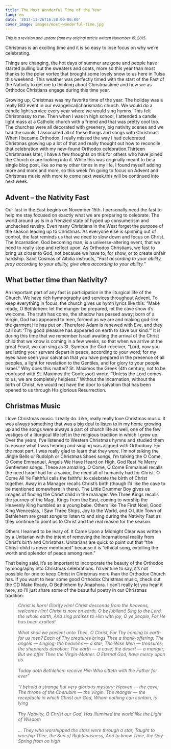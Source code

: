 ```yaml
---
title: The Most Wonderful Time of the Year
lang: en
date: '2017-11-26T16:58:00-06:00'
cover_image: images/most-wonderful-time.jpg
---
```

<sup>_This is a revision and update from my original article written November 15, 2015.</sup>_

Christmas is an exciting time and it is so easy to lose focus on why we’re celebrating.

Things are changing, the hot days of summer are gone and people have started pulling out the sweaters and coats, more so this year than most thanks to the polar vortex that brought some lovely snow to us here in Tulsa this weekend. This weather was perfectly timed with the start of the Fast of the Nativity to get me to thinking about Christmastime and how we as Orthodox Christians engage during this time year.

Growing up, Christmas was my favorite time of the year. The holiday was a really BIG event in our evangelical/charismatic church. We would do a candle light service every year where we would sing hymns. This felt Christmassy to me. Then when I was in high school, I attended a candle light mass at a Catholic church with a friend and that was pretty cool too. The churches were all decorated with greenery, big nativity scenes and we had the carols. I associated all of these things and songs with Christmas. When I became Orthodox, I really missed the way I had celebrated Christmas growing up a lot of that and really thought out how to reconcile that celebration with my new-found Orthodox celebration.Thirteen Christmases later, I have a few thoughts on this for others who have joined the Church or are looking into it. While this was originally meant to be a single blog post, like so many other times in my life, I found myself adding more and more and more, so this week I’m going to focus on Advent and Christmas music with more to come next week.this will be continued into next week.

## Advent – the Nativity Fast

Our fast in the East begins on November 15th. I personally need the fast to help me stay focused on exactly what we are preparing to celebrate. The world around us is in a frenzied state of hyped up consumerism and unchecked revelry. Even many Christians in the West forget the purpose of the season leading up to Christmas. As everyone else is spinning out of control, the fast reminds us that we need to slow down and focus on Christ. The Incarnation, God becoming man, is a universe-altering event, that we need to really stop and reflect upon. As Orthodox Christians, we fast to bring us closer to God, not because we have to, for show, or to create unfair hardship. Saint Cosmas of Aitolia instructs, _“Fast according to your ability, pray according to your ability, give alms according to your ability.”_

## **What better time than Nativity?**

An important part of any fast is participation in the liturgical life of the Church. We have rich hymnography and services throughout Advent. To keep everything in focus, the church gives us hymn lyrics like this: “Make ready, O Bethlehem: let the manger be prepared, let the cave show it’s welcome. The truth has come, the shadow has passed away; born of a Virgin, God has appeared to men, formed as we are and making god-like the garment He has put on. Therefore Adam is renewed with Eve, and they call out: ‘Thy good pleasure has appeared on earth to save our kind.’” It is during this time that we remember Israel awaiting the arrival of the Christ child that we know is coming in a few weeks, so that when we arrive at the great Feast, we can sing as St. Symeon the God-receiver, “Lord, now you are letting your servant depart in peace, according to your word; for my eyes have seen your salvation that you have prepared in the presence of all peoples, a light for revelation to the Gentiles, and for glory to your people Israel.” Why does this matter? St. Maximos the Greek (4th century, not to be confused with St. Maximos the Confessor) wrote, “Unless the Lord comes to us, we are completely helpless.” Without the Incarnation, without the birth of Christ, we would not have the door to salvation that has been opened to us through His glorious Resurrection.

## Christmas Music

I love Christmas music. I really do. Like, really really love Christmas music. It was always something that was a big deal to listen to in my home growing up and the songs were always a part of church life as well, one of the few vestiges of a liturgical life left in the religious tradition in which I grew up. Over the years, I’ve listened to Western Christmas hymns and studied them to ensure what I was hearing and singing was aligned with Orthodoxy. For the most part, I was really glad to learn that they were. I’m not talking the Jingle Bells or Rudolph or Christmas Shoes songs, I’m talking the O Come, O Come Emmanuel, Angels We Have Heard on High, God Rest Ye Merry Gentlemen songs. These are amazing. O Come, O Come Emmanuel recalls the need Israel had for a savior, the need all of humanity had for Christ. O Come All Ye Faithful calls the faithful to celebrate the birth of Christ together. Away in a Manager recalls Christ’s birth (though I’d like the cave to be mentioned somewhere in there). The Little Drummer Boy gives us images of finding the Christ child in the manager. We Three Kings recalls the journey of the Magi, Kings from the East, coming to worship the Heavenly King humbled as a young babe. Others like The First Noel, Good King Wenceslas, I Saw Three Ships, Joy to the World, and O Little Town of Bethlehem are great songs to listen to and sing during the Nativity Fast as they continue to point us to Christ and the real reason for the season.

Others I learned to be leary of. It Came Upon a Midnight Clear was written by a Unitarian with the intent of removing the Incarnational reality from Christ’s birth and Christmas. Unitarians are quick to point out that “the Christ-child is never mentioned” because it is “ethical song, extolling the worth and splendor of peace among men.”

That being said, it’s so important to incorporate the beauty of the Orthodox hymnography into Christmas celebrations. I’d venture to say, it’s not possible for one to keep Christ in Christmas more than the Orthodox Church has. If you want to hear some good Orthodox Christmas music, check out the CD Make Ready, O Bethlehem by Anaphora. I can’t really let you hear it here, so I’ll just share some of the beautiful poetry in our Christmas tradition:

> _Christ is born! Glorify Him!
> Christ descends from the heavens, welcome Him!
> Christ is now on earth, O be jubilant!
> Sing to the Lord, the whole earth,
> And sing praises to Him with joy, O ye people,
> For He has been exalted!_\
> \
> _What shall we present unto Thee, O Christ,
> For Thy coming to earth for us men?
> Each of Thy creatures brings Thee a thank-offering:
> The angels — singing; the heavens — a star;
> The Wise Men — treasures; the shepherds devotion;
> The earth — a cave; the desert — a manger;
> But we offer Thee the Virgin-Mother. O Eternal God, have mercy upon us._\
> \
> _Today doth Bethlehem receive Him
> Who sitteth with the Father for ever”_\
> \
> _“I behold a strange but very glorious mystery:
> Heaven — the cave;
> The throne of the Cherubim — the Virgin.
> The manger — the receptacle in which Christ our God,
> Whom nothing can contain, is lying_\
> \
> _Thy Nativity, O Christ our God,
> Has illumined the world like the Light of Wisdom_\
> \
> _… They who worshipped the stars were through a star,
> Taught to worship Thee, the Sun of Righteousness,
> And to know Thee, the Day-Spring from on high_
